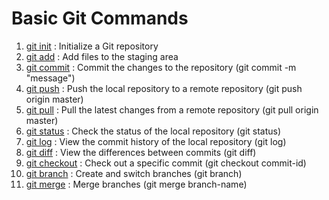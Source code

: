 # Basic Git Commands
1. [git init](https://git-scm.com/book/en/v2/Getting-Started-Git-Basics) : Initialize a Git repository
2. [git add](https://git-scm.com/book/en/v2/Getting-Started-Git-Basics#Adding-Changes) : Add files to the staging area
3. [git commit](https://git-scm.com/book/en/v2/Getting-Started-Git-Basics#Committing-Changes) : Commit the changes to the repository    (git commit -m "message")   
4. [git push](https://git-scm.com/book/en/v2/Getting-Started-Git-Basics#Pushing-to-a-Remote-Repository) : Push the local repository to a remote repository   (git push origin master)
5. [git pull](https://git-scm.com/book/en/v2/Getting-Started-Git-Basics#Pulling-from-a-Remote-Repository) : Pull the latest changes from a remote repository   (git pull origin master) 
6. [git status](https://git-scm.com/book/en/v2/Getting-Started-Git-Basics#Checking-the-Status-of-the-Repository) : Check the status of the local repository   (git status)
7. [git log](https://git-scm.com/book/en/v2/Getting-Started-Git-Basics#Viewing-the-Commit-History) : View the commit history of the local repository   (git log)
8. [git diff](https://git-scm.com/book/en/v2/Getting-Started-Git-Basics#Viewing-the-Differences-between-Commits) : View the differences between commits   (git diff)
9. [git checkout](https://git-scm.com/book/en/v2/Getting-Started-Git-Basics#Checking-out-a-Specific-Commit) : Check out a specific commit   (git checkout commit-id)
10. [git branch](https://git-scm.com/book/en/v2/Getting-Started-Git-Basics#Creating-and-Switching-Branches) : Create and switch branches   (git branch)
11. [git merge](https://git-scm.com/book/en/v2/Getting-Started-Git-Basics#Merging-Branches) : Merge branches   (git merge branch-name)
